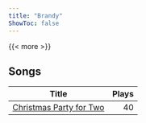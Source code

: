 ```yaml
---
title: "Brandy"
ShowToc: false
---
```


{{< more >}}

## Songs
Title | Plays 
----- | -----: 
[Christmas Party for Two](/songs/christmas-party-for-two) | 40

